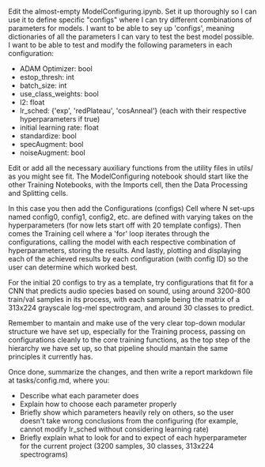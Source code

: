 Edit the almost-empty ModelConfiguring.ipynb. Set it up thoroughly so I can use it to define specific "configs" where I can try different combinations of parameters for models. I want to be able to sey up 'configs', meaning dictionaries of all the parameters I can vary to test the best model possible. I want to be able to test and modify the following parameters in each configuration:

- ADAM Optimizer: bool
- estop_thresh: int
- batch_size: int
- use_class_weights: bool
- l2: float
- lr_sched: {'exp', 'redPlateau', 'cosAnneal'} (each with their respective hyperparameters if true)
- initial learning rate: float
- standardize: bool
- specAugment: bool
- noiseAugment: bool

Edit or add all the necessary auxiliary functions from the utility files in utils/ as you might see fit. The ModelConfiguring notebook should start like the other Training Notebooks, with the Imports cell, then the Data Processing and Splitting cells.

In this case you then add the Configurations (configs) Cell where N set-ups named config0, config1, config2, etc. are defined with varying takes on the hyperparameters (for now lets start off with 20 template configs). Then comes the Training cell where a 'for' loop iterates through the configurations, calling the model with each respective combination of hyperparameters, storing the results. And lastly, plotting and displaying each of the achieved results by each configuration (with config ID) so the user can determine which worked best.

For the initial 20 configs to try as a template, try configurations that fit for a CNN that predicts audio species based on sound, using around 3200-800 train/val samples in its process, with each sample being the matrix of a 313x224 grayscale log-mel spectrogram, and around 30 classes to predict.

Remember to mantain and make use of the very clear top-down modular structure we have set up, especially for the Training process, passing on configurations cleanly to the core training functions, as the top step of the hierarchy we have set up, so that pipeline should mantain the same principles it currently has.

Once done, summarize the changes, and then write a report markdown file at tasks/config.md, where you:
- Describe what each parameter does
- Explain how to choose each parameter properly
- Briefly show which parameters heavily rely on others, so the user doesn't take wrong conclusions from the configuring (for example, cannot modify lr_sched without considering learning rate)
- Briefly explain what to look for and to expect of each hyperparameter for the current project (3200 samples, 30 classes, 313x224 spectrograms)